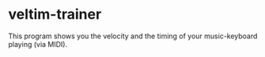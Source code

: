 # veltim-trainer
This program shows you the velocity and the timing of your music-keyboard playing (via MIDI).
